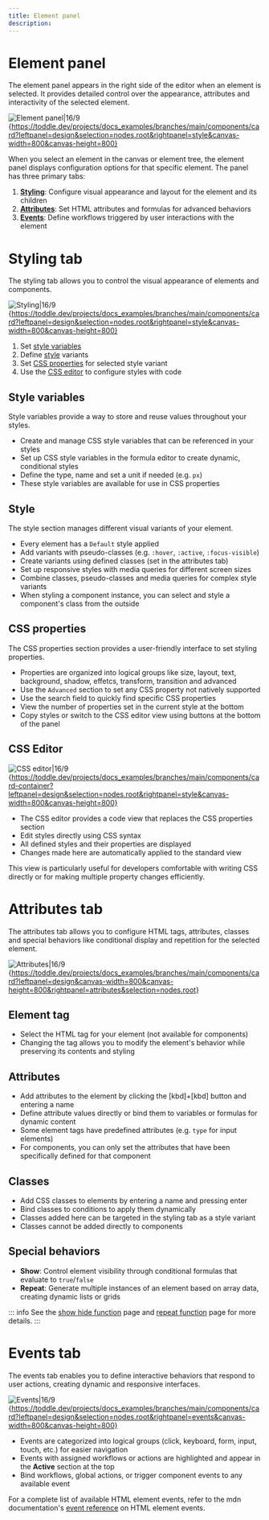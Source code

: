 ```yaml
---
title: Element panel
description:
---
```


# Element panel
The element panel appears in the right side of the editor when an element is selected. It provides detailed control over the appearance, attributes and interactivity of the selected element.

![Element panel|16/9](element-panel.webp){https://toddle.dev/projects/docs_examples/branches/main/components/card?leftpanel=design&selection=nodes.root&rightpanel=style&canvas-width=800&canvas-height=800}

When you select an element in the canvas or element tree, the element panel displays configuration options for that specific element. The panel has three primary tabs:
1. **[Styling](#styling-tab)**: Configure visual appearance and layout for the element and its children
2. **[Attributes](#attributes-tab)**: Set HTML attributes and formulas for advanced behaviors
3. **[Events](#events-tab)**: Define workflows triggered by user interactions with the element

# Styling tab
The styling tab allows you to control the visual appearance of elements and components.

![Styling|16/9](element-panel-styling.webp){https://toddle.dev/projects/docs_examples/branches/main/components/card?leftpanel=design&selection=nodes.root&rightpanel=style&canvas-width=800&canvas-height=800}

1. Set [style variables](#style-variables)
2. Define [style](#style) variants
3. Set [CSS properties](#css-properties) for selected style variant
4. Use the [CSS editor](#css-editor) to configure styles with code

## Style variables
Style variables provide a way to store and reuse values throughout your styles.
- Create and manage CSS style variables that can be referenced in your styles
- Set up CSS style variables in the formula editor to create dynamic, conditional styles
- Define the type, name and set a unit if needed (e.g. `px`)
- These style variables are available for use in CSS properties

## Style
The style section manages different visual variants of your element.
- Every element has a `Default` style applied
- Add variants with pseudo-classes (e.g. `:hover`, `:active`, `:focus-visible`)
- Create variants using defined classes (set in the attributes tab)
- Set up responsive styles with media queries for different screen sizes
- Combine classes, pseudo-classes and media queries for complex style variants
- When styling a component instance, you can select and style a component's class from the outside

## CSS properties
The CSS properties section provides a user-friendly interface to set styling properties.
- Properties are organized into logical groups like size, layout, text, background, shadow, effetcs, transform, transition and advanced
- Use the `Advanced` section to set any CSS property not natively supported
- Use the search field to quickly find specific CSS properties
- View the number of properties set in the current style at the bottom
- Copy styles or switch to the CSS editor view using buttons at the bottom of the panel

## CSS Editor
![CSS editor|16/9](element-panel-css-editor.webp){https://toddle.dev/projects/docs_examples/branches/main/components/card-container?leftpanel=design&selection=nodes.root&rightpanel=style&canvas-width=800&canvas-height=800}

- The CSS editor provides a code view that replaces the CSS properties section
- Edit styles directly using CSS syntax
- All defined styles and their properties are displayed
- Changes made here are automatically applied to the standard view

This view is particularly useful for developers comfortable with writing CSS directly or for making multiple property changes efficiently.

# Attributes tab
The attributes tab allows you to configure HTML tags, attributes, classes and special behaviors like conditional display and repetition for the selected element.

![Attributes|16/9](element-panel-attributes.webp){https://toddle.dev/projects/docs_examples/branches/main/components/card?leftpanel=design&canvas-width=800&canvas-height=800&rightpanel=attributes&selection=nodes.root}

## Element tag
- Select the HTML tag for your element (not available for components)
- Changing the tag allows you to modify the element's behavior while preserving its contents and styling

## Attributes
- Add attributes to the element by clicking the [kbd]+[kbd] button and entering a name
- Define attribute values directly or bind them to variables or formulas for dynamic content
- Some element tags have predefined attributes (e.g. `type` for input elements)
- For components, you can only set the attributes that have been specifically defined for that component

## Classes
- Add CSS classes to elements by entering a name and pressing enter
- Bind classes to conditions to apply them dynamically
- Classes added here can be targeted in the styling tab as a style variant
- Classes cannot be added directly to components

## Special behaviors
- **Show**: Control element visibility through conditional formulas that evaluate to `true`/`false`
- **Repeat**: Generate multiple instances of an element based on array data, creating dynamic lists or grids

::: info
See the [show hide function](/formulas/show-hide-function) page and [repeat function](/formulas/repeat-function) page for more details.
:::

# Events tab
The events tab enables you to define interactive behaviors that respond to user actions, creating dynamic and responsive interfaces.

![Events|16/9](element-panel-events.webp){https://toddle.dev/projects/docs_examples/branches/main/components/card?leftpanel=design&selection=nodes.root&rightpanel=events&canvas-width=800&canvas-height=800}

- Events are categorized into logical groups (click, keyboard, form, input, touch, etc.) for easier navigation
- Events with assigned workflows or actions are highlighted and appear in the **Active** section at the top
- Bind workflows, global actions, or trigger component events to any available event

For a complete list of available HTML element events, refer to the mdn documentation's [event reference](https://developer.mozilla.org/en-US/docs/Web/Events) on HTML element events.